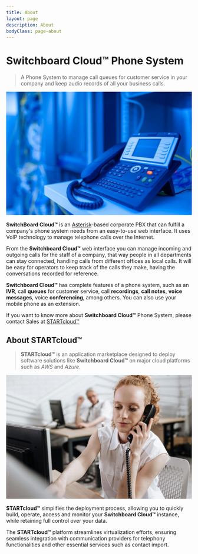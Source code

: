 ```yaml
---
title: About
layout: page
description: About
bodyClass: page-about
---
```


# Switchboard Cloud™ Phone System

> A Phone System to manage call queues for customer service in your company and keep audio records of all your business calls.


![Customer Service](/images/voip_phone.jpg)


**SwitchBoard Cloud™** is an [Asterisk](https://www.asterisk.org/)-based corporate PBX that can fulfill a company's phone system needs from an easy-to-use web interface. It uses VoIP technology to manage telephone calls over the Internet.

From the **Switchboard Cloud™** web interface you can manage incoming and outgoing calls for the staff of a company, that way people in all departments can stay connected, handling calls from different offices as local calls. It will be easy for operators to keep track of the calls they make, having the conversations recorded for reference.

**Switchboard Cloud™** has complete features of a phone system, such as an **IVR**, call **queues** for customer service, call **recordings**, **call notes**, **voice messages**, voice **conferencing**, among others. You can also use your mobile phone as an extension.

If you want to know more about **Switchboard Cloud™** Phone System, please contact Sales at [STARTcloud™][startcloud-contactus]

[startcloud-contactus]: https://startcloud.com/contact-us.html


## About STARTcloud™


> **STARTcloud™** is an application marketplace designed to deploy software solutions like **Switchboard Cloud™** on major cloud platforms such as _AWS_ and _Azure_.

![VoIP Phone PBX](/images/support_agent.jpg)


**STARTcloud™** simplifies the deployment process, allowing you to quickly build, operate, access and monitor your **Switchboard Cloud™** instance, while retaining full control over your data.

The **STARTcloud™** platform streamlines virtualization efforts, ensuring seamless integration with communication providers for telephony functionalities and other essential services such as contact import.
